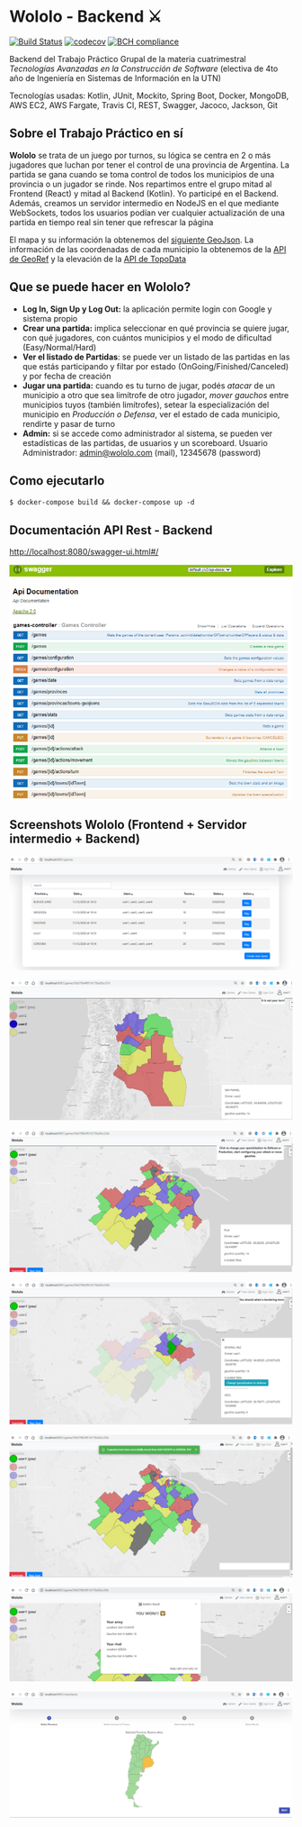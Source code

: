 # Wololo - Backend :crossed_swords:
[![Build Status](https://travis-ci.com/Tp-Tacs/TP-TACS.svg?token=4w7szGidZvKbpas7n4iA&branch=master)](https://travis-ci.com/Tp-Tacs/TP-TACS) [![codecov](https://codecov.io/gh/Tp-Tacs/TP-TACS/branch/master/graph/badge.svg)](https://codecov.io/gh/Tp-Tacs/TP-TACS) [![BCH compliance](https://bettercodehub.com/edge/badge/Tp-Tacs/TP-TACS?branch=master)](https://bettercodehub.com/)

Backend del Trabajo Práctico Grupal de la materia cuatrimestral _Tecnologías Avanzadas en la Construcción de Software_ (electiva de 4to año de Ingeniería en Sistemas de Información en la UTN)

Tecnologías usadas: Kotlin, JUnit, Mockito, Spring Boot, Docker, MongoDB, AWS EC2, AWS Fargate, Travis CI, REST, Swagger, Jacoco, Jackson, Git

## Sobre el Trabajo Práctico en sí

**Wololo** se trata de un juego por turnos, su lógica se centra en 2 o más jugadores que luchan por tener el control de una provincia de Argentina. La partida se gana cuando se toma control de todos los municipios de una provincia o un jugador se rinde.
Nos repartimos entre el grupo mitad al Frontend (React) y mitad al Backend (Kotlin). Yo participé en el Backend. Además, creamos un servidor intermedio en NodeJS en el que mediante WebSockets, todos los usuarios podían ver cualquier actualización de una partida en tiempo real sin tener que refrescar la página 

El mapa y su información la obtenemos del [siguiente GeoJson](/src/main/resources/departamentos-argentina.json). La información de las coordenadas de cada municipio la obtenemos de la [API de GeoRef](https://apis.datos.gob.ar) y la elevación de la [API de TopoData](https://www.opentopodata.org/)

## Que se puede hacer en Wololo?
* **Log In, Sign Up y Log Out:** la aplicación permite login con Google y sistema propio
* **Crear una partida:** implica seleccionar en qué provincia se quiere jugar, con qué jugadores, con cuántos municipios y el modo de dificultad (Easy/Normal/Hard)
* **Ver el listado de Partidas**: se puede ver un listado de las partidas en las que estás participando y filtar por estado (OnGoing/Finished/Canceled) y por fecha de creación
* **Jugar una partida:** cuando es tu turno de jugar, podés *atacar* de un municipio a otro que sea limítrofe de otro jugador, *mover gauchos* entre municipios tuyos (también limítrofes), setear la especialización del municipio en *Producción o Defensa*, ver el estado de cada municipio, rendirte y pasar de turno
* **Admin:** si se accede como administrador al sistema, se pueden ver estadísticas de las partidas, de usuarios y un scoreboard. Usuario Administrador: admin@wololo.com (mail), 12345678 (password)

## Como ejecutarlo
```
$ docker-compose build && docker-compose up -d
```

## Documentación API Rest - Backend
[http://localhost:8080/swagger-ui.html#/](http://localhost:8080/swagger-ui.html#/)

![](/screenshots/Swagger.PNG)

## Screenshots Wololo (Frontend + Servidor intermedio + Backend)

![](/screenshots/Listado.PNG)

![](/screenshots/Mendoza.PNG)

![](/screenshots/Game.PNG)

![](/screenshots/Game2.PNG)

![](/screenshots/Game3.PNG)

![](/screenshots/Game4.PNG)

![](/screenshots/NewGame.PNG)
